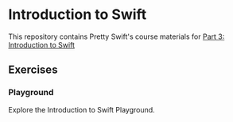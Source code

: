 # Introduction to Swift

This repository contains Pretty Swift's course materials for [Part 3: Introduction to Swift](http://www.prettyswift.co/lessons/introduction-to-swift)

## Exercises

### Playground

Explore the Introduction to Swift Playground.
